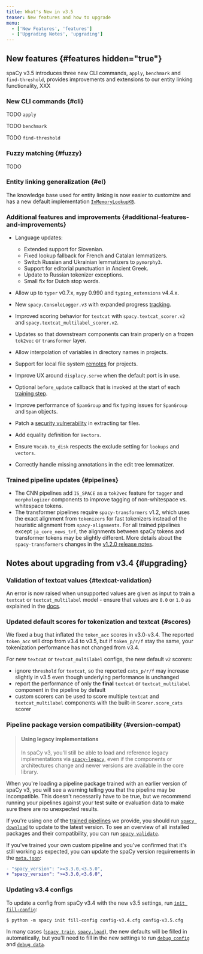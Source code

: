 ```yaml
---
title: What's New in v3.5
teaser: New features and how to upgrade
menu:
  - ['New Features', 'features']
  - ['Upgrading Notes', 'upgrading']
---
```


## New features {#features hidden="true"}

spaCy v3.5 introduces three new CLI commands, `apply`, `benchmark` and
`find-threshold`, provides improvements and extensions to our entity linking
functionality, XXX

### New CLI commands {#cli}

TODO `apply`

TODO `benchmark`

TODO `find-threshold`

### Fuzzy matching {#fuzzy}

TODO

### Entity linking generalization {#el}

The knowledge base used for entity linking is now easier to customize and has a
new default implementation [`InMemoryLookupKB`](/api/kb_in_memory).

### Additional features and improvements {#additional-features-and-improvements}

- Language updates:
  - Extended support for Slovenian.
  - Fixed lookup fallback for French and Catalan lemmatizers.
  - Switch Russian and Ukrainian lemmatizers to `pymorphy3`.
  - Support for editorial punctuation in Ancient Greek.
  - Update to Russian tokenizer exceptions.
  - Small fix for Dutch stop words.
- Allow up to `typer` v0.7.x, `mypy` 0.990 and `typing_extensions` v4.4.x.
- New `spacy.ConsoleLogger.v3` with expanded progress
  [tracking](/api/top-level#ConsoleLogger).
- Improved scoring behavior for `textcat` with `spacy.textcat_scorer.v2` and
  `spacy.textcat_multilabel_scorer.v2`.

- Updates so that downstream components can train properly on a frozen `tok2vec`
  or `transformer` layer.
- Allow interpolation of variables in directory names in projects.
- Support for local file system [remotes](/usage/projects#remote) for projects.
- Improve UX around `displacy.serve` when the default port is in use.
- Optional `before_update` callback that is invoked at the start of each
  [training step](/api/data-formats#config-training).
- Improve performance of `SpanGroup` and fix typing issues for `SpanGroup` and
  `Span` objects.
- Patch a
  [security vulnerability](https://github.com/advisories/GHSA-gw9q-c7gh-j9vm) in
  extracting tar files.
- Add equality definition for `Vectors`.
- Ensure `Vocab.to_disk` respects the exclude setting for `lookups` and
  `vectors`.
- Correctly handle missing annotations in the edit tree lemmatizer.

### Trained pipeline updates {#pipelines}

- The CNN pipelines add `IS_SPACE` as a `tok2vec` feature for `tagger` and
  `morphologizer` components to improve tagging of non-whitespace vs. whitespace
  tokens.
- The transformer pipelines require `spacy-transformers` v1.2, which uses the
  exact alignment from `tokenizers` for fast tokenizers instead of the heuristic
  alignment from `spacy-alignments`. For all trained pipelines except
  `ja_core_news_trf`, the alignments between spaCy tokens and transformer tokens
  may be slightly different. More details about the `spacy-transformers` changes
  in the
  [v1.2.0 release notes](https://github.com/explosion/spacy-transformers/releases/tag/v1.2.0).

## Notes about upgrading from v3.4 {#upgrading}

### Validation of textcat values {#textcat-validation}

An error is now raised when unsupported values are given as input to train a
`textcat` or `textcat_multilabel` model - ensure that values are `0.0` or `1.0`
as explained in the [docs](/api/textcategorizer#assigned-attributes).

### Updated default scores for tokenization and textcat {#scores}

We fixed a bug that inflated the `token_acc` scores in v3.0-v3.4. The reported
`token_acc` will drop from v3.4 to v3.5, but if `token_p/r/f` stay the same,
your tokenization performance has not changed from v3.4.

For new `textcat` or `textcat_multilabel` configs, the new default `v2` scorers:

- ignore `threshold` for `textcat`, so the reported `cats_p/r/f` may increase
  slightly in v3.5 even though underlying performance is unchanged
- report the performance of only the **final** `textcat` or `textcat_multilabel`
  component in the pipeline by default
- custom scorers can be used to score multiple `textcat` and
  `textcat_multilabel` components with the built-in `Scorer.score_cats` scorer

### Pipeline package version compatibility {#version-compat}

> #### Using legacy implementations
>
> In spaCy v3, you'll still be able to load and reference legacy implementations
> via [`spacy-legacy`](https://github.com/explosion/spacy-legacy), even if the
> components or architectures change and newer versions are available in the
> core library.

When you're loading a pipeline package trained with an earlier version of spaCy
v3, you will see a warning telling you that the pipeline may be incompatible.
This doesn't necessarily have to be true, but we recommend running your
pipelines against your test suite or evaluation data to make sure there are no
unexpected results.

If you're using one of the [trained pipelines](/models) we provide, you should
run [`spacy download`](/api/cli#download) to update to the latest version. To
see an overview of all installed packages and their compatibility, you can run
[`spacy validate`](/api/cli#validate).

If you've trained your own custom pipeline and you've confirmed that it's still
working as expected, you can update the spaCy version requirements in the
[`meta.json`](/api/data-formats#meta):

```diff
- "spacy_version": ">=3.3.0,<3.5.0",
+ "spacy_version": ">=3.3.0,<3.6.0",
```

### Updating v3.4 configs

To update a config from spaCy v3.4 with the new v3.5 settings, run
[`init fill-config`](/api/cli#init-fill-config):

```cli
$ python -m spacy init fill-config config-v3.4.cfg config-v3.5.cfg
```

In many cases ([`spacy train`](/api/cli#train),
[`spacy.load`](/api/top-level#spacy.load)), the new defaults will be filled in
automatically, but you'll need to fill in the new settings to run
[`debug config`](/api/cli#debug) and [`debug data`](/api/cli#debug-data).
